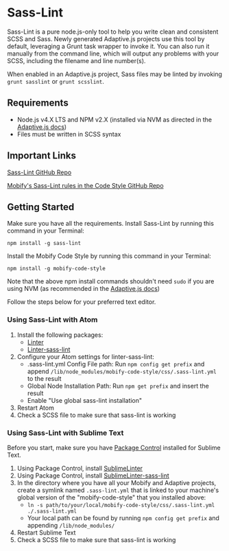 # Sass-Lint

Sass-Lint is a pure node.js-only tool to help you write clean and consistent SCSS and Sass. Newly generated Adaptive.js projects use this tool by default, leveraging a Grunt task wrapper to invoke it. You can also run it manually from the command line, which will output any problems with your SCSS, including the filename and line number(s).

When enabled in an Adaptive.js project, Sass files may be linted by invoking `grunt sasslint` or `grunt scsslint`.

## Requirements
- Node.js v4.X LTS and NPM v2.X (installed via NVM as directed in the [Adaptive.js docs](http://adaptivejs.mobify.com/v2.0/docs/install/))
- Files must be written in SCSS syntax

## Important Links

[Sass-Lint GitHub Repo](https://github.com/sasstools/sass-lint)

[Mobify's Sass-Lint rules in the Code Style GitHub Repo](https://github.com/mobify/mobify-code-style/blob/master/css/.sass-lint.yml)

## Getting Started
Make sure you have all the requirements.
Install Sass-Lint by running this command in your Terminal:

`npm install -g sass-lint`

Install the Mobify Code Style by running this command in your Terminal:

`npm install -g mobify-code-style`

Note that the above npm install commands shouldn't need `sudo` if you are using NVM (as recommended in the [Adaptive.js docs](http://adaptivejs.mobify.com/v2.0/docs/install/))

Follow the steps below for your preferred text editor.

### Using Sass-Lint with Atom

1. Install the following packages:
    - [Linter](https://atom.io/packages/linter)
    - [Linter-sass-lint](https://atom.io/packages/linter-sass-lint)
1. Configure your Atom settings for linter-sass-lint:
    - .sass-lint.yml Config File path:
    Run `npm config get prefix` and append `/lib/node_modules/mobify-code-style/css/.sass-lint.yml` to the result
    - Global Node Installation Path:
    Run `npm get prefix` and insert the result
    - Enable "Use global sass-lint installation"
1. Restart Atom
1. Check a SCSS file to make sure that sass-lint is working

### Using Sass-Lint with Sublime Text

Before you start, make sure you have [Package Control](https://packagecontrol.io/installation) installed for Sublime Text.

1. Using Package Control, install [SublimeLinter](https://packagecontrol.io/packages/SublimeLinter)
1. Using Package Control, install [SublimeLinter-sass-lint](https://packagecontrol.io/packages/SublimeLinter-contrib-sass-lint)
1. In the directory where you have all your Mobify and Adaptive projects, create a symlink named `.sass-lint.yml` that is linked to your machine's global version of the "mobify-code-style" that you installed above:
    - `ln -s path/to/your/local/mobify-code-style/css/.sass-lint.yml ./.sass-lint.yml`
    - Your local path can be found by running `npm config get prefix` and appending `/lib/node_modules/`
1. Restart Sublime Text
1. Check a SCSS file to make sure that sass-lint is working
